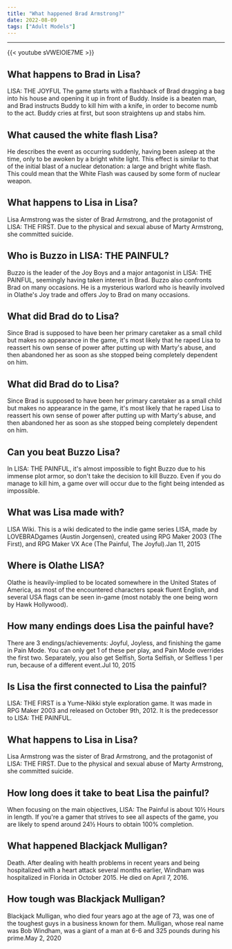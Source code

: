```yaml
---
title: "What happened Brad Armstrong?"
date: 2022-08-09
tags: ["Adult Models"]
---
```


---
{{< youtube sVWElOlE7ME >}}
## What happens to Brad in Lisa?
LISA: THE JOYFUL The game starts with a flashback of Brad dragging a bag into his house and opening it up in front of Buddy. Inside is a beaten man, and Brad instructs Buddy to kill him with a knife, in order to become numb to the act. Buddy cries at first, but soon straightens up and stabs him.

## What caused the white flash Lisa?
He describes the event as occurring suddenly, having been asleep at the time, only to be awoken by a bright white light. This effect is similar to that of the initial blast of a nuclear detonation: a large and bright white flash. This could mean that the White Flash was caused by some form of nuclear weapon.

## What happens to Lisa in Lisa?
Lisa Armstrong was the sister of Brad Armstrong, and the protagonist of LISA: THE FIRST. Due to the physical and sexual abuse of Marty Armstrong, she committed suicide.

## Who is Buzzo in LISA: THE PAINFUL?
Buzzo is the leader of the Joy Boys and a major antagonist in LISA: THE PAINFUL, seemingly having taken interest in Brad. Buzzo also confronts Brad on many occasions. He is a mysterious warlord who is heavily involved in Olathe's Joy trade and offers Joy to Brad on many occasions.

## What did Brad do to Lisa?
Since Brad is supposed to have been her primary caretaker as a small child but makes no appearance in the game, it's most likely that he raped Lisa to reassert his own sense of power after putting up with Marty's abuse, and then abandoned her as soon as she stopped being completely dependent on him.

## What did Brad do to Lisa?
Since Brad is supposed to have been her primary caretaker as a small child but makes no appearance in the game, it's most likely that he raped Lisa to reassert his own sense of power after putting up with Marty's abuse, and then abandoned her as soon as she stopped being completely dependent on him.

## Can you beat Buzzo Lisa?
In LISA: THE PAINFUL, it's almost impossible to fight Buzzo due to his immense plot armor, so don't take the decision to kill Buzzo. Even if you do manage to kill him, a game over will occur due to the fight being intended as impossible.

## What was Lisa made with?
LISA Wiki. This is a wiki dedicated to the indie game series LISA, made by LOVEBRADgames (Austin Jorgensen), created using RPG Maker 2003 (The First), and RPG Maker VX Ace (The Painful, The Joyful).Jan 11, 2015

## Where is Olathe LISA?
Olathe is heavily-implied to be located somewhere in the United States of America, as most of the encountered characters speak fluent English, and several USA flags can be seen in-game (most notably the one being worn by Hawk Hollywood).

## How many endings does Lisa the painful have?
There are 3 endings/achievements: Joyful, Joyless, and finishing the game in Pain Mode. You can only get 1 of these per play, and Pain Mode overrides the first two. Separately, you also get Selfish, Sorta Selfish, or Selfless 1 per run, because of a different event.Jul 10, 2015

## Is Lisa the first connected to Lisa the painful?
LISA: THE FIRST is a Yume-Nikki style exploration game. It was made in RPG Maker 2003 and released on October 9th, 2012. It is the predecessor to LISA: THE PAINFUL.

## What happens to Lisa in Lisa?
Lisa Armstrong was the sister of Brad Armstrong, and the protagonist of LISA: THE FIRST. Due to the physical and sexual abuse of Marty Armstrong, she committed suicide.

## How long does it take to beat Lisa the painful?
When focusing on the main objectives, LISA: The Painful is about 10½ Hours in length. If you're a gamer that strives to see all aspects of the game, you are likely to spend around 24½ Hours to obtain 100% completion.

## What happened Blackjack Mulligan?
Death. After dealing with health problems in recent years and being hospitalized with a heart attack several months earlier, Windham was hospitalized in Florida in October 2015. He died on April 7, 2016.

## How tough was Blackjack Mulligan?
Blackjack Mulligan, who died four years ago at the age of 73, was one of the toughest guys in a business known for them. Mulligan, whose real name was Bob Windham, was a giant of a man at 6-6 and 325 pounds during his prime.May 2, 2020

